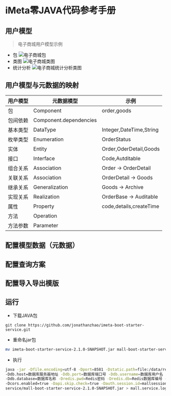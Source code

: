 # iMeta零JAVA代码参考手册
## 用户模型
> 电子商城用户模型示例<br/>
- 包
![电子商城包](https://raw.githubusercontent.com/jonathanzhao/imeta-started-guides/master/images/imeta/e/mall-package.png "Mall Design Model")
- 类图
![电子商城类图](https://raw.githubusercontent.com/jonathanzhao/imeta-started-guides/master/images/imeta/e/mall.png "Mall Design Model")
- 统计分析
![电子商城统计分析类图](https://raw.githubusercontent.com/jonathanzhao/imeta-started-guides/master/images/imeta/e/mall-stat.png "Mall Statistic Model")

## 用户模型与元数据的映射
|用户模型|元数据模型|示例|
|---|---|---|
| 包 | Component | order,goods |
| 包间依赖 | Component.dependencies | |
| 基本类型 | DataType | Integer,DateTime,String |
| 枚举类型 | Enumeration | OrderStatus |
| 实体 | Entity | Order,OderDetail,Goods |
| 接口 | Interface | Code,Autditable |
| 组合关系 | Association | Order -> OrderDetail |
| 关联关系 | Association | OrderDetail -> Goods |
| 继承关系 | Generalization| Goods -> Archive |
|实现关系|Realization| OrderBase -> Auditable |
|属性|Property|code,details,createTime|
|方法|Operation||
|方法参数|Parameter||

## 配置模型数据（元数据）

## 配置查询方案

## 配置导入导出模版

## 运行
- 下载JAVA包
```git
git clone https://github.com/jonathanzhao/imeta-boot-starter-service.git
```
- 重命名jar包
```bash
mv imeta-boot-starter-service-2.1.0-SNAPSHOT.jar mall-boot-starter-service-2.1.0-SNAPSHOT.jar
```
- 执行
```bash
java -jar -Dfile.encoding=utf-8 -Dport=8581 -Dstatic.path=file:/data/release/mall/configs 
-Ddb.host=数据库服务器地址 -Ddb.port=数据库端口号 -Ddb.username=数据库用户名 -Ddb.pwd=数据库密码 
-Ddb.database=数据库名称 -Dredis.pwd=Redis密码 -Dredis.db=Redis数据库编号 -Dauth.enabled=true 
-Dcors.enabled=true -Dapi.skip.check=true -Dauth.session.id=mallsessionid -Dapi.header.key=X-MALL-TOKEN 
service/mall-boot-starter-service-2.1.0-SNAPSHOT.jar > mall.service.log &
```
